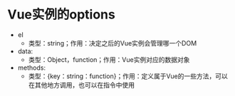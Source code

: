 # Vue实例的options
* el
  * 类型：string；作用：决定之后的Vue实例会管理哪一个DOM
* data:
  * 类型：Object，function；作用：Vue实例对应的数据对象
* methods:
  * 类型：{key：string：function}；作用：定义属于Vue的一些方法，可以在其他地方调用，也可以在指令中使用